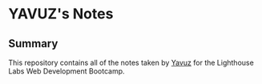 # YAVUZ's Notes


## Summary 

This repository contains all of the notes taken by [Yavuz](https://github.com/tarikyavuzca) for the Lighthouse Labs Web Development Bootcamp.